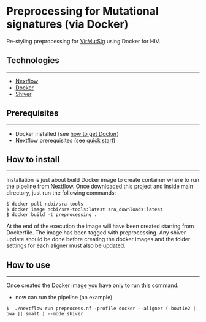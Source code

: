# Preprocessing for Mutational signatures (via Docker)
Re-styling preprocessing for [VirMutSig](https://github.com/BIMIB-DISCo/VirMutSig) using Docker for HIV.

## Technologies
***
* [Nextflow](https://www.nextflow.io/)
* [Docker](https://www.docker.com/)
* [Shiver](https://github.com/ChrisHIV/shiver)

## Prerequisites
***
* Docker installed (see [how to get Docker](https://docs.docker.com/get-docker/))
* Nextflow prerequisites (see [quick start](https://www.nextflow.io/))

## How to install
***
Installation is just about build Docker image to create container where to run the pipeline from Nextflow. Once downloaded this project and inside main directory, just run the following commands:
```
$ docker pull ncbi/sra-tools
$ docker image ncbi/sra-tools:latest sra_downloads:latest
$ docker build -t preprocessing .
```
At the end of the execution the image will have been created starting from Dockerfile. The image has been tagged with preprocessing. Any shiver update should be done before creating the docker images and the folder settings for each aligner must also be updated.

## How to use
***
Once created the Docker image you have only to run this command:
* now can run the pipeline (an example)
```
$  ./nextflow run preprocess.nf -profile docker --aligner ( bowtie2 || bwa || smalt ) --mode shiver
```